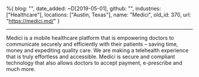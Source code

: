 %{
  blog: "",
  date_added: ~D[2019-05-01],
  github: "",
  industries: ["Healthcare"],
  locations: ["Austin, Texas"],
  name: "Medici",
  old_id: 370,
  url: "https://medici.md/"
}

---

Medici is a mobile healthcare platform that is empowering doctors to communicate securely and efficiently with their patients – saving time, money and expediting quality care. We are making a telehealth experience that is truly effortless and accessible. Medici is secure and compliant technology that also allows doctors to accept payment, e-prescribe and much more. 
